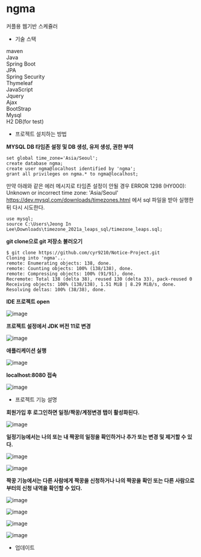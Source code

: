 # ngma
커플용 웹기반 스케쥴러

- 기술 스택  

maven  
Java  
Spring Boot  
JPA  
Spring Security   
Thymeleaf  
JavaScript  
Jquery  
Ajax  
BootStrap  
Mysql  
H2 DB(for test)  

- 프로젝트 설치하는 방법

**MYSQL DB 타임존 설정 및 DB 생성, 유저 생성, 권한 부여**
```
set global time_zone='Asia/Seoul';
create database ngma;
create user ngma@localhost identified by 'ngma';
grant all privileges on ngma.* to ngma@localhost;
```

만약 아래와 같은 에러 메시지로 타임존 설정이 안될 경우
ERROR 1298 (HY000): Unknown or incorrect time zone: 'Asia/Seoul'
https://dev.mysql.com/downloads/timezones.html 에서 sql 파일을 받아 실행한 뒤 다시 시도한다.
```
use mysql;
source C:\Users\Jeong In Lee\Downloads\timezone_2021a_leaps_sql/timezone_leaps.sql;
```

**git clone으로 git 저장소 불러오기**
```
$ git clone https://github.com/cyr9210/Notice-Project.git
Cloning into 'ngma'...
remote: Enumerating objects: 138, done.
remote: Counting objects: 100% (138/138), done.
remote: Compressing objects: 100% (91/91), done.
Recremote: Total 138 (delta 38), reused 130 (delta 33), pack-reused 0
Receiving objects: 100% (138/138), 1.51 MiB | 8.29 MiB/s, done.
Resolving deltas: 100% (38/38), done.
```

**IDE 프로젝트 open**

![image](https://user-images.githubusercontent.com/52302236/111488763-e1dd4000-877c-11eb-8215-8dc78db83471.png)

**프로젝트 설정에서 JDK 버전 11로 변경**

![image](https://user-images.githubusercontent.com/52302236/111489094-32549d80-877d-11eb-945c-a06ee168eeca.png)

**애플리케이션 실행**

![image](https://user-images.githubusercontent.com/52302236/111489375-6760f000-877d-11eb-8a69-3b29f6246ca1.png)

**localhost:8080 접속**

![image](https://user-images.githubusercontent.com/52302236/111489605-a000c980-877d-11eb-91e9-1f02abe06d4f.png)

- 프로젝트 기능 설명

**회원가입 후 로그인하면 일정/짝꿍/계정변경 탭이 활성화된다.**

![image](https://user-images.githubusercontent.com/52302236/111489727-bb6bd480-877d-11eb-8985-31f38b366f33.png)

**일정기능에서는 나의 또는 내 짝꿍의 일정을 확인하거나 추가 또는 변경 및 제거할 수 있다.**

![image](https://user-images.githubusercontent.com/52302236/111489966-f837cb80-877d-11eb-8265-e933f90b74cd.png)

![image](https://user-images.githubusercontent.com/52302236/111490229-2f0de180-877e-11eb-8057-aba12982a28f.png)

**짝꿍 기능에서는 다른 사람에게 짝꿍을 신청하거나 나의 짝꿍을 확인 또는 다른 사람으로 부터의 신청 내역을 확인할 수 있다.**

![image](https://user-images.githubusercontent.com/52302236/111490386-54025480-877e-11eb-9da6-a525c6592a20.png)

![image](https://user-images.githubusercontent.com/52302236/111490430-5d8bbc80-877e-11eb-8e9a-846cd09bb0f7.png)

![image](https://user-images.githubusercontent.com/52302236/111490479-67152480-877e-11eb-8f36-2c103878339c.png)

![image](https://user-images.githubusercontent.com/52302236/111490565-7a27f480-877e-11eb-84fe-40c20431d930.png)

- 업데이트
